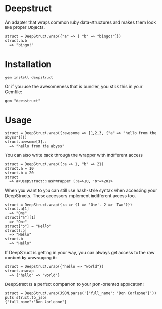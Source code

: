 Deepstruct
==========

An adapter that wraps common ruby data-structures and makes them look like proper Objects.

    struct = DeepStruct.wrap({"a" => { "b" => "bingo!"}})
    struct.a.b
      => "bingo!"


Installation
============

    gem install deepstruct

Or if you use the awesomeness that is bundler, you stick this in your Gemfile:

    gem "deepstruct"

Usage
=====

    struct = DeepStruct.wrap({:awesome => [1,2,3, {"a" => "hello from the abyss"}]})
    struct.awesome[3].a
      => "hello from the abyss"

You can also write back through the wrapper with indifferent access

    struct = DeepStruct.wrap({:a => 1, "b" => 2})
    struct.a = 10
    struct.b = 20
    struct
      => #<DeepStruct::HashWrapper {:a=>10, "b"=>20}> 

When you want to you can still use hash-style syntax when accessing your DeepStructs. These accessors implement indifferent access too.

    struct = DeepStruct.wrap({:a => {1 => 'One', 2 => 'Two'}})
    struct.a[1]
      => "One"
    struct["a"][1]
      => "One"
    struct["b"] = "Hello"
    struct[:b]
      => "Hello"
    struct.b
      => "Hello"

If DeepStruct is getting in your way, you can always get access to the raw content by unwrapping it:

    struct = Deepstruct.wrap({"hello => "world"})
    struct.unwrap
      => {"hello" => "world"}
  
DeepStruct is a perfect companion to your json-oriented application!

    struct = DeepStruct.wrap(JSON.parse('{"full_name": "Don Corleone"}'))
    puts struct.to_json
    {"full_name":"Don Corleone"}
